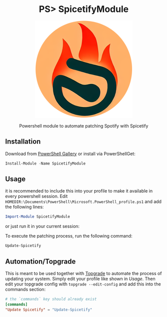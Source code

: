 <h1 align="center">
    PS> SpicetifyModule
</h1>

<div align="center"> 
    <img src="doc\logo.png" height=312/>
</div>

<p align="center"> 
   Powershell module to automate patching Spotify with Spicetify
</p>

## Installation
Download from [PowerShell Gallery](https://www.powershellgallery.com/packages/SpicetifyModule) or install via PowerShellGet:

```powershell
Install-Module -Name SpicetifyModule
```

## Usage 

it is recommended to include this into your profile to make it available in every powershell session. Edit `HOMEDIR:\Documents\PowerShell\Microsoft.PowerShell_profile.ps1` and add the following lines:
```powershell
Import-Module SpicetifyModule
```
or just run it in your current session:


To execute the patching process, run the following command:
```powershell
Update-Spicetify
```


## Automation/Topgrade
This is meant to be used together with [Topgrade](https://topgrade-rs.github.io) to automate the process of updating your system.
Simply edit your profile like shown in *Usage*.
Then edit your topgrade config with `topgrade --edit-config` and add this into the commands section:
```toml
# the `commands` key should already exist
[commands]
"Update Spicetify" = "Update-Spicetify"

```


    


